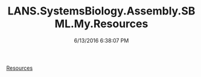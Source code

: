 ﻿---
title: LANS.SystemsBiology.Assembly.SBML.My.Resources
date: 6/13/2016 6:38:07 PM
---

[Resources](T-LANS.SystemsBiology.Assembly.SBML.My.Resources.Resources.html)
